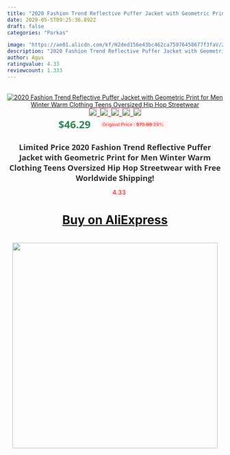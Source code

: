 ```yaml
---
title: "2020 Fashion Trend Reflective Puffer Jacket with Geometric Print for Men Winter Warm Clothing Teens Oversized Hip Hop Streetwear"
date: 2020-05-5T09:25:36.892Z
draft: false
categories: "Parkas"

image: "https://ae01.alicdn.com/kf/H2ded156e43bc462ca75976458677f3faV/2020-Fashion-Trend-Reflective-Puffer-Jacket-with-Geometric-Print-for-Men-Winter-Warm-Clothing-Teens-Oversized.jpg"
description: "2020 Fashion Trend Reflective Puffer Jacket with Geometric Print for Men Winter Warm Clothing Teens Oversized Hip Hop Streetwear"
author: Agus
ratingvalue: 4.33
reviewcount: 1.333
---
```

<br>
<div style="text-align: center;">
<a href="https://s.click.aliexpress.com/e/_A41hTf" target="_blank" rel="nofollow noopener noreferrer"><img alt="2020 Fashion Trend Reflective Puffer Jacket with Geometric Print for Men Winter Warm Clothing Teens Oversized Hip Hop Streetwear" class="magnifier-image" src="https://ae01.alicdn.com/kf/H2ded156e43bc462ca75976458677f3faV/2020-Fashion-Trend-Reflective-Puffer-Jacket-with-Geometric-Print-for-Men-Winter-Warm-Clothing-Teens-Oversized.jpg_640x640.jpg">
<br>
<img style="border:1px solid salmon" src="https://ae01.alicdn.com/kf/H2ded156e43bc462ca75976458677f3faV/2020-Fashion-Trend-Reflective-Puffer-Jacket-with-Geometric-Print-for-Men-Winter-Warm-Clothing-Teens-Oversized.jpg_120x120.jpg">&nbsp;&nbsp;<img style="border:1px solid salmon" src="https://ae01.alicdn.com/kf/H311d1b9cbfce49688328f981bf50dc50b/2020-Fashion-Trend-Reflective-Puffer-Jacket-with-Geometric-Print-for-Men-Winter-Warm-Clothing-Teens-Oversized.jpg_120x120.jpg">&nbsp;&nbsp;<img style="border:1px solid salmon" src="https://ae01.alicdn.com/kf/H68a982ed3f8e47f9b2a28e721263c0371/2020-Fashion-Trend-Reflective-Puffer-Jacket-with-Geometric-Print-for-Men-Winter-Warm-Clothing-Teens-Oversized.jpg_120x120.jpg">&nbsp;&nbsp;<img style="border:1px solid salmon" src="https://ae01.alicdn.com/kf/Ha1d45e310d334dbfa22426d7aed8f64fm/2020-Fashion-Trend-Reflective-Puffer-Jacket-with-Geometric-Print-for-Men-Winter-Warm-Clothing-Teens-Oversized.jpg_120x120.jpg">&nbsp;&nbsp;<img style="border:1px solid salmon" src="https://ae01.alicdn.com/kf/H840cfd1eb6e54049b9933d7fd2397f48M/2020-Fashion-Trend-Reflective-Puffer-Jacket-with-Geometric-Print-for-Men-Winter-Warm-Clothing-Teens-Oversized.jpg_120x120.jpg"></a></div><br0>
<div style="text-align: center;"><span style="background-color: white; border: 0px; box-sizing: border-box; color: seagreen; display: inline-block; font-family: &quot;open sans&quot; , &quot;arial&quot; , &quot;helvetica&quot; , sans-serif , &quot;heiti&quot;; font-size: 24px; font-stretch: inherit; font-weight: 700; line-height: inherit; margin: 0px 10px 0px 0px; padding: 0px; vertical-align: middle;">$46.29 </span>
<span style="background: rgb(255 , 241 , 241); border-radius: 3px; border: 0px; box-sizing: border-box; color: #ff4747; display: inline-block; font-family: inherit; font-size: 12px; font-stretch: inherit; font-style: inherit; font-variant: inherit; font-weight: 600; line-height: inherit; margin: 0px; padding: 2px 5px; transform: scale(0.9); vertical-align: middle;">Original Price : <b style="text-decoration: line-through;">$75.88 </b> 39%&nbsp;&nbsp;</span></div>
<h1 style="color: #333333; display: inline-block; font-family: &quot;open sans&quot; , &quot;arial&quot; , &quot;helvetica&quot; , sans-serif , &quot;heiti&quot;; font-size: 18px; font-stretch: inherit; font-weight: 700; text-align: center;">Limited Price 2020 Fashion Trend Reflective Puffer Jacket with Geometric Print for Men Winter Warm Clothing Teens Oversized Hip Hop Streetwear with Free Worldwide Shipping!</h1>
<div style="color: #ff4747; text-align: center;">
<img src="https://4.bp.blogspot.com/-M0ZcTcb-5uY/XleCXlxnR4I/AAAAAAAAAEc/OrjgMkXV1oMQFaCRZj5HQwOCBcu3w1FegCPcBGAYYCw/s1600/star.png" style="height: 15px;">&nbsp;<b>4.33</b></div>
<div class="button_cont" align="center"><a class="buynow_a" href="https://s.click.aliexpress.com/e/_A41hTf" target="_blank" rel="nofollow noopener noreferrer"><H1>Buy on AliExpress</H1></a></div><br>
<div class="separator" style="clear: both; text-align: center;">
<img src="https://lh3.googleusercontent.com/-pTy5HemUv9M/XlePHvY0dAI/AAAAAAAAAE4/0nX5iRUoIWY8eMW9Dpxeirr157OZliDIgCLcBGAsYHQ/s1600/badge.gif" width="480">
</div>
